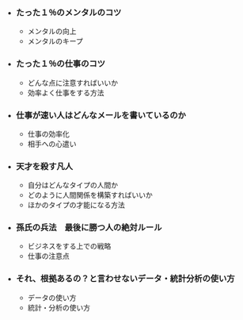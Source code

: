 - ### たった１％のメンタルのコツ 
    - メンタルの向上
    - メンタルのキープ 
- ### たった１％の仕事のコツ
    - どんな点に注意すればいいか
    - 効率よく仕事をする方法  
- ### 仕事が速い人はどんなメールを書いているのか  
    - 仕事の効率化
    - 相手への心遣い
- ### 天才を殺す凡人  
    - 自分はどんなタイプの人間か
    - どのように人間関係を構築すればいいか
    - ほかのタイプの才能になる方法
- ### 孫氏の兵法　最後に勝つ人の絶対ルール  
    - ビジネスをする上での戦略
    - 仕事の注意点
- ### それ、根拠あるの？と言わせないデータ・統計分析の使い方
    - データの使い方
    - 統計・分析の使い方
